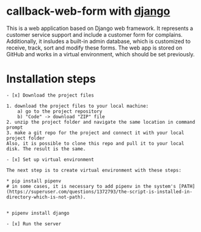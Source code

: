 # callback-web-form with [django](https://docs.djangoproject.com/en/3.2/)

This is a web application based on Django web framework. It represents a customer service support and include a customer form for complains. Additionally, it insludes a built-in admin database, which is customized to receive, track, sort and modify these forms. The web app is stored on GitHub and works in a virtual environment, which should be set previously.

# Installation steps
```
- [x] Download the project files

1. download the project files to your local machine:
    a) go to the project repository
    b) "Code" -> download "ZIP" file
2. unzip the project folder and navigate the same location in command prompt
3. make a git repo for the project and connect it with your local project folder
Also, it is possible to clone this repo and pull it to your local disk. The result is the same.

- [x] Set up virtual environment

The next step is to create virtual environment with these steps:

* pip install pipenv 
# in some cases, it is necessary to add pipenv in the system's [PATH](https://superuser.com/questions/1372793/the-script-is-installed-in-directory-which-is-not-path).


* pipenv install django

- [x] Run the server
```
